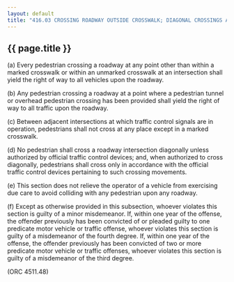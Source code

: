 ---
layout: default 
title: "416.03 CROSSING ROADWAY OUTSIDE CROSSWALK; DIAGONAL CROSSINGS AT INTERSECTIONS."---

{{ page.title }}
----------------

​(a) Every pedestrian crossing a roadway at any point other than within
a marked crosswalk or within an unmarked crosswalk at an intersection
shall yield the right of way to all vehicles upon the roadway.

​(b) Any pedestrian crossing a roadway at a point where a pedestrian
tunnel or overhead pedestrian crossing has been provided shall yield the
right of way to all traffic upon the roadway.

​(c) Between adjacent intersections at which traffic control signals are
in operation, pedestrians shall not cross at any place except in a
marked crosswalk.

​(d) No pedestrian shall cross a roadway intersection diagonally unless
authorized by official traffic control devices; and, when authorized to
cross diagonally, pedestrians shall cross only in accordance with the
official traffic control devices pertaining to such crossing movements.

​(e) This section does not relieve the operator of a vehicle from
exercising due care to avoid colliding with any pedestrian upon any
roadway.

​(f) Except as otherwise provided in this subsection, whoever violates
this section is guilty of a minor misdemeanor. If, within one year of
the offense, the offender previously has been convicted of or pleaded
guilty to one predicate motor vehicle or traffic offense, whoever
violates this section is guilty of a misdemeanor of the fourth degree.
If, within one year of the offense, the offender previously has been
convicted of two or more predicate motor vehicle or traffic offenses,
whoever violates this section is guilty of a misdemeanor of the third
degree.

(ORC 4511.48)
